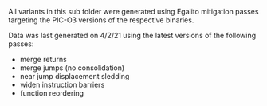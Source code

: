 All variants in this sub folder were generated using Egalito mitigation passes targeting the PIC-O3 versions of the respective binaries.

Data was last generated on 4/2/21 using the latest versions of the following passes:

- merge returns
- merge jumps (no consolidation)
- near jump displacement sledding
- widen instruction barriers
- function reordering



